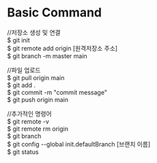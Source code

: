 # Basic Command
//저장소 생성 및 연결   
$ git init    
$ git remote add origin [원격저장소 주소]    
$ git branch -m master main   
    
//파일 업로드    
$ git pull origin main    
$ git add .   
$ git commit -m "commit message"    
$ git push origin main    
    
//추가적인 명령어    
$ git remote -v   
$ git remote rm origin    
$ git branch    
$ git config --global init.defaultBranch [브랜치 이름]   
$ git status    
    
